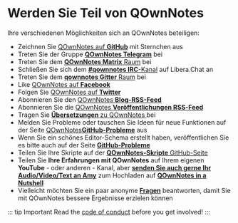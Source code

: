 # Werden Sie Teil von QOwnNotes

Ihre verschiedenen Möglichkeiten sich an QOwnNotes beteiligen:

- Zeichnen Sie [QOwnNotes auf **GitHub**](https://github.com/pbek/QOwnNotes) mit Sternchen aus
- Treten Sie der Gruppe [**QOwnNotes Telegram**](https://t.me/QOwnNotes) bei
- Treten Sie dem [**QOwnNotes Matrix** Raum](https://app.element.io/#/room/#qownnotes:matrix.org) bei
- Schließen Sie sich dem [**#qownnotes IRC**-Kanal](https://web.libera.chat/#qownnotes) auf Libera.Chat an
- Treten Sie dem [**qownnotes Gitter** Raum](https://gitter.im/qownnotes/qownnotes) bei
- Like [QOwnNotes auf **Facebook**](https://www.facebook.com/QOwnNotes/)
- Folgen Sie [QOwnNotes auf **Twitter**](https://twitter.com/QOwnNotes)
- Abonnieren Sie den [QOwnNotes **Blog-RSS-Feed**](https://feeds.feedburner.com/QOwnNotesBlog)
- Abonnieren Sie die [ QOwnNotes **Veröffentlichungen RSS-Feed** ](https://feeds.feedburner.com/QOwnNotesReleases)
- Tragen Sie [ **Übersetzungen** zu QOwnNotes ](translation.md) bei
- Melden Sie Probleme oder tauschen Sie Ideen für neue Funktionen auf der Seite [QOwnNotes**GitHub-Probleme**](https://github.com/pbek/QOwnNotes/issues) aus
- Wenn Sie ein schönes Editor-Schema erstellt haben, veröffentlichen Sie es bitte auch auf der Seite [**GitHub-Probleme**](https://github.com/pbek/QOwnNotes/issues)
- Teilen Sie Ihre Skripte auf der [**QOwnNotes-Skripte** GitHub-Seite](https://github.com/qownnotes/scripts)
- Teilen Sie **Ihre Erfahrungen mit QOwnNotes** auf Ihrem eigenen **YouTube** - oder anderen - Kanal, aber [**senden Sie auch gerne Ihr Audio/Video/Text an Amy**](mailto:amydoralang@aol.de) zum Hochladen auf [**QOwnNotes in a Nutshell**](https://www.youtube.com/channel/UC6Xpk_B1MFfvhBCsH_MrOEw/videos)
- Vielleicht möchten Sie ein paar anonyme [**Fragen**](https://freeonlinesurveys.com/s/nA8t17k8) beantworten, damit Sie mit QOwnNotes bessere Ergebnisse erzielen können

::: tip Important
Read the [code of conduct](./code-of-conduct.md) before you get involved!
:::
